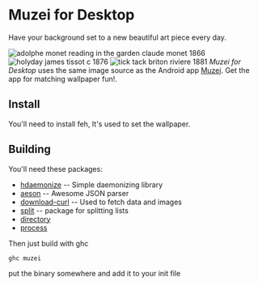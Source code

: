 Muzei for Desktop
=============
Have your background set to a new beautiful art piece every day.

![adolphe monet reading in the garden claude monet 1866](https://github.com/davidrusu/muzei/raw/master/adolphe-monet-reading-in-the-garden-claude-monet-1866-200px.jpg)
![holyday james tissot c 1876](https://github.com/davidrusu/muzei/raw/master/holyday-james-tissot-c-1876-200px.jpg)
![tick tack briton riviere 1881](https://github.com/davidrusu/muzei/raw/master/tick-tack-briton-riviere-1881-200px.jpg)
*Muzei for Desktop* uses the same image source as the Android app [Muzei](https://play.google.com/store/apps/details?id=net.nurik.roman.muzei&hl=en).
Get the app for matching wallpaper fun!.


Install
-------
You'll need to install feh, It's used to set the wallpaper.

Building
--------

You'll need these packages:
  - [hdaemonize](http://hackage.haskell.org/package/hdaemonize-0.4) -- Simple daemonizing library
  - [aeson](http://hackage.haskell.org/package/aeson-0.6.1.0) -- Awesome JSON parser
  - [download-curl](http://hackage.haskell.org/package/download-curl) -- Used to fetch data and images
  - [split](http://hackage.haskell.org/package/split) -- package for splitting lists
  - [directory](http://hackage.haskell.org/package/directory)
  - [process](http://hackage.haskell.org/package/process)

Then just build with ghc

    ghc muzei

put the binary somewhere and add it to your init file
